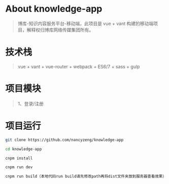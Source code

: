 # About knowledge-app

> 博库-知识内容服务平台-移动端，此项目是 vue + vant 构建的移动端项目，解释权归博库网络传媒集团所有。

# 技术栈

> vue + vant + vue-router + webpack + ES6/7 + sass + gulp

# 项目模块

> 1、登录/注册

# 项目运行

``` bash
git clone https://github.com/nancyzeng/knowledge-app

cd knowledge-app

cnpm install

cnpm run dev

cnpm run build（本地代码run build请先修改path再将dist文件夹放到服务器查看效果）
```